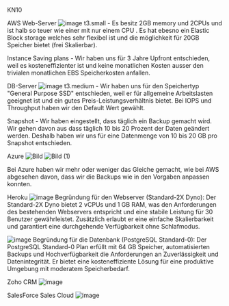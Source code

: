 KN10

AWS
Web-Server
![image](https://github.com/user-attachments/assets/ebe0f127-12f1-404e-a421-0d34982813de)
t3.small - Es besitz 2GB memory und 2CPUs und ist halb so teuer wie einer mit nur einem CPU . Es hat ebesno ein Elastic Block storage welches sehr flexibel ist und die möglichkeit für 20GB Speicher bietet (frei Skalierbar).  
 
Instance Saving plans - Wir haben uns für 3 Jahre Upfront entschieden, weil es kosteneffizienter ist und keine monatlichen Kosten ausser den trivialen monatlichen EBS Speicherkosten anfallen.
 
DB-Server
 ![image](https://github.com/user-attachments/assets/6de89f84-cffc-482c-ac8e-b7c488458797)
t3.medium - Wir haben uns für den Speichertyp "General Purpose SSD" entschieden, weil er für allgemeine Arbeitslasten geeignet ist und ein gutes Preis-Leistungsverhältnis bietet.
Bei IOPS und Throughput haben wir den Default Wert gewählt.
 
Snapshot - Wir haben eingestellt, dass täglich ein Backup gemacht wird. Wir gehen davon aus dass täglich 10 bis 20 Prozent der Daten geändert werden. Deshalb haben wir uns für eine Datenmenge von 10 bis 20 GB pro Snapshot entschieden.
 


Azure
![Bild](https://github.com/user-attachments/assets/d23cb77f-8aeb-4ed0-b968-a76c5735b51f)
![Bild (1)](https://github.com/user-attachments/assets/1d4d2870-c755-4192-b78b-74145b638df7)

Bei Azure haben wir mehr oder weniger das Gleiche gemacht, wie bei AWS abgesehen davon, dass wir die Backups wie in den Vorgaben anpassen konnten.

Heroku
![image](https://github.com/user-attachments/assets/fb84fbe8-e187-4509-8bed-04d946f99072)
Begründung für den Webserver (Standard-2X Dyno):
Der Standard-2X Dyno bietet 2 vCPUs und 1 GB RAM, was den Anforderungen des bestehenden Webservers entspricht und eine stabile Leistung für 30 Benutzer gewährleistet. Zusätzlich erlaubt er eine einfache Skalierbarkeit und garantiert eine durchgehende Verfügbarkeit ohne Schlafmodus.

![image](https://github.com/user-attachments/assets/5f482a55-98f6-4355-a654-a6b53be8d363)
Begründung für die Datenbank (PostgreSQL Standard-0):
Der PostgreSQL Standard-0 Plan erfüllt mit 64 GB Speicher, automatisierten Backups und Hochverfügbarkeit die Anforderungen an Zuverlässigkeit und Datenintegrität. Er bietet eine kosteneffiziente Lösung für eine produktive Umgebung mit moderatem Speicherbedarf.

Zoho CRM
![image](https://github.com/user-attachments/assets/acb301b3-11c0-4618-9182-7d78d9a5ce1e)

SalesForce Sales Cloud
![image](https://github.com/user-attachments/assets/27bd1824-c8f1-42d2-9784-b89cd7db9a7d)
